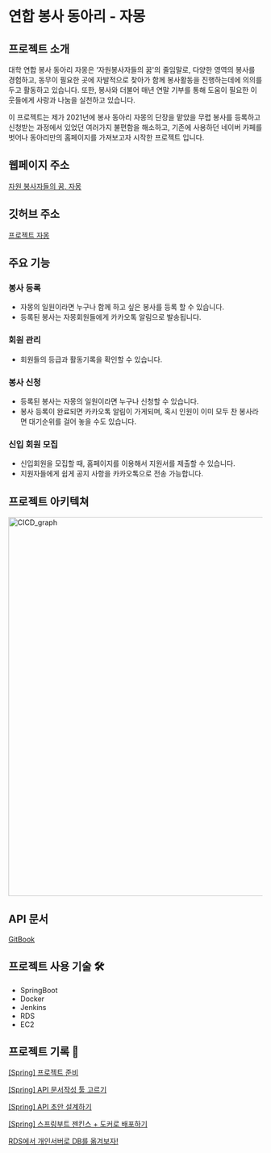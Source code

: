 # 연합 봉사 동아리 - 자몽

## 프로젝트 소개 

대학 연합 봉사 동아리 자몽은 ‘자원봉사자들의 꿈'의 줄임말로, 다양한 영역의 봉사를 경험하고, 동무이 필요한 곳에 자발적으로 찾아가 함께 봉사활동을 진행하는데에 의의를 두고 활동하고 있습니다. 또한, 봉사와 더불어 매년 연말 기부를 통해 도움이 필요한 이웃들에게 사랑과 나눔을 실천하고 있습니다.

이 프로젝트는 제가 2021년에 봉사 동아리 자몽의 단장을 맡았을 무렵 봉사를 등록하고 신청받는 과정에서 있었던 여러가지 불편함을 해소하고, 기존에 사용하던 네이버 카페를 벗어나 동아리만의 홈페이지를 가져보고자 시작한 프로젝트 입니다.

## 웹페이지 주소
[자원 봉사자들의 꿈, 자몽](https://jamong.xyz)

## 깃허브 주소
[프로젝트 자몽](https://github.com/Jamong-Project)

## 주요 기능
### 봉사 등록

- 자몽의 일원이라면 누구나 함께 하고 싶은 봉사를 등록 할 수 있습니다.
- 등록된 봉사는 자몽회원들에게 카카오톡 알림으로 발송됩니다.

### 회원 관리

- 회원들의 등급과 활동기록을 확인할 수 있습니다.

### 봉사 신청

- 등록된 봉사는 자몽의 일원이라면 누구나 신청할 수 있습니다.
- 봉사 등록이 완료되면 카카오톡 알림이 가게되며, 혹시 인원이 이미 모두 찬 봉사라면 대기순위를 걸어 놓을 수도 있습니다.

### 신입 회원 모집

- 신입회원을 모집할 때, 홈페이지를 이용해서 지원서를 제출할 수 있습니다.
- 지원자들에게 쉽게 공지 사항을 카카오톡으로 전송 가능합니다.

## 프로젝트 아키텍쳐 
<img width="751" alt="CICD_graph" src="https://user-images.githubusercontent.com/85595510/214743372-e497fb93-9b28-4ab8-801a-7e08b31fa2ad.png">

## API 문서

[GitBook](https://app.gitbook.com/s/XIqeHA5LAScfjyZIjwM2/reference/api-reference/user)

## 프로젝트 사용 기술 🛠

- SpringBoot
- Docker
- Jenkins
- RDS
- EC2

## 프로젝트 기록 📑

[[Spring] 프로젝트 준비](https://learnote-dev.com/java/Spring-프로젝트-준비/)

[[Spring] API 문서작성 툴 고르기](https://learnote-dev.com/java/Spring-A-문서-작성하기/)

[[Spring] API 초안 설계하기](https://learnote-dev.com/java/Spring-API-초안-설계하기/)

[[Spring] 스프링부트 젠킨스 + 도커로 배포하기](https://learnote-dev.com/java/Spring-젠킨스-배포/)

[RDS에서 개인서버로 DB를 옮겨보자!](https://learnote-dev.com/java/RDS%EC%97%90%EC%84%9C-%EA%B0%9C%EC%9D%B8%EC%84%9C%EB%B2%84%EB%A1%9C-DB%EB%A5%BC-%EC%98%AE%EA%B2%A8%EB%B3%B4%EC%9E%90!/)
